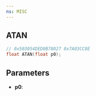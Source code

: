 ```yaml
---
ns: MISC
---
```

## ATAN

```c
// 0x503054DED0B78027 0x7A03CC8E
float ATAN(float p0);
```

## Parameters
* **p0**:
